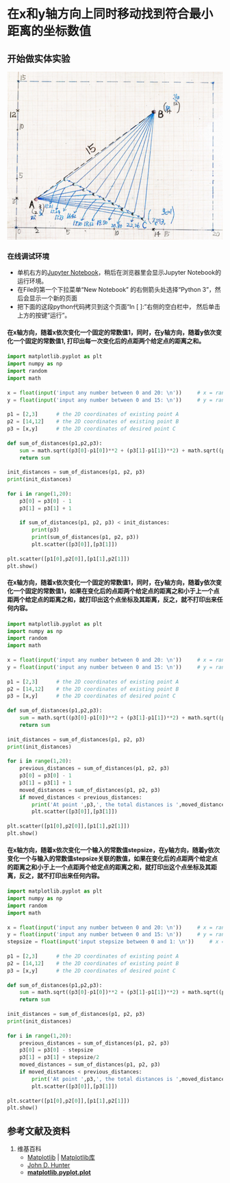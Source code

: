 # 在x和y轴方向上同时移动找到符合最小距离的坐标数值

## 开始做实体实验

![](/images/使用最优化算法优化布局/使用目标函数求最小距离/到两个点的距离之和最短的点坐标/在x和y轴方向上同时移动找到符合最小距离的坐标数值/1a1.jpg)

### 在线调试环境

- 单机右方的[Jupyter Notebook](https://mybinder.org/v2/gh/ipython/ipython-in-depth/master?filepath=binder/Index.ipynb)，稍后在浏览器里会显示Jupyter Notebook的运行环境。
- 在File的第一个下拉菜单“New Notebook” 的右侧箭头处选择“Python 3”，然后会显示一个新的页面
- 把下面的这段python代码拷贝到这个页面“In [ ]:”右侧的空白栏中， 然后单击上方的按键“运行”。

#### 在x轴方向，随着x依次变化一个固定的常数值1，同时，在y轴方向，随着y依次变化一个固定的常数值1, 打印出每一次变化后的点距两个给定点的距离之和。

```python
import matplotlib.pyplot as plt
import numpy as np
import random
import math

x = float(input('input any number between 0 and 20: \n'))	  # x = random.uniform(0,20)
y = float(input('input any number between 0 and 15: \n'))	  # y = random.uniform(0,15)

p1 = [2,3]		# the 2D coordinates of existing point A
p2 = [14,12]	# the 2D coordinates of existing point B
p3 = [x,y]		# the 2D coordinates of desired point C

def sum_of_distances(p1,p2,p3):
	sum = math.sqrt((p3[0]-p1[0])**2 + (p3[1]-p1[1])**2) + math.sqrt((p3[0]-p2[0])**2 + (p3[1]-p2[1])**2)
	return sum

init_distances = sum_of_distances(p1, p2, p3)
print(init_distances)

for i in range(1,20):
    p3[0] = p3[0] - 1
    p3[1] = p3[1] + 1
    
    if sum_of_distances(p1, p2, p3) < init_distances:
        print(p3)
        print(sum_of_distances(p1, p2, p3))
        plt.scatter([p3[0]],[p3[1]])

plt.scatter([p1[0],p2[0]],[p1[1],p2[1]])
plt.show()
```

#### 在x轴方向，随着x依次变化一个固定的常数值1，同时，在y轴方向，随着y依次变化一个固定的常数值1，如果在变化后的点距两个给定点的距离之和小于上一个点距两个给定点的距离之和，就打印出这个点坐标及其距离，反之，就不打印出来任何内容。

```python
import matplotlib.pyplot as plt
import numpy as np
import random
import math

x = float(input('input any number between 0 and 20: \n'))	  # x = random.uniform(0,20)
y = float(input('input any number between 0 and 15: \n'))	  # y = random.uniform(0,15)

p1 = [2,3]		# the 2D coordinates of existing point A
p2 = [14,12]	# the 2D coordinates of existing point B
p3 = [x,y]		# the 2D coordinates of desired point C

def sum_of_distances(p1,p2,p3):
	sum = math.sqrt((p3[0]-p1[0])**2 + (p3[1]-p1[1])**2) + math.sqrt((p3[0]-p2[0])**2 + (p3[1]-p2[1])**2)
	return sum

init_distances = sum_of_distances(p1, p2, p3)
print(init_distances)

for i in range(1,20):
	previous_distances = sum_of_distances(p1, p2, p3)
	p3[0] = p3[0] - 1
	p3[1] = p3[1] + 1
	moved_distances = sum_of_distances(p1, p2, p3)
	if moved_distances < previous_distances:
		print('At point ',p3,', the total distances is ',moved_distances)
		plt.scatter([p3[0]],[p3[1]])

plt.scatter([p1[0],p2[0]],[p1[1],p2[1]])
plt.show()
```

#### 在x轴方向，随着x依次变化一个输入的常数值stepsize，在y轴方向，随着y依次变化一个与输入的常数值stepsize关联的数值，如果在变化后的点距两个给定点的距离之和小于上一个点距两个给定点的距离之和，就打印出这个点坐标及其距离，反之，就不打印出来任何内容。

```python
import matplotlib.pyplot as plt
import numpy as np
import random
import math

x = float(input('input any number between 0 and 20: \n'))	  # x = random.uniform(0,20)
y = float(input('input any number between 0 and 15: \n'))	  # y = random.uniform(0,15)
stepsize = float(input('input stepsize between 0 and 1: \n'))	  # x = random.uniform(0,1)

p1 = [2,3]		# the 2D coordinates of existing point A
p2 = [14,12]	# the 2D coordinates of existing point B
p3 = [x,y]		# the 2D coordinates of desired point C

def sum_of_distances(p1,p2,p3):
	sum = math.sqrt((p3[0]-p1[0])**2 + (p3[1]-p1[1])**2) + math.sqrt((p3[0]-p2[0])**2 + (p3[1]-p2[1])**2)
	return sum

init_distances = sum_of_distances(p1, p2, p3)
print(init_distances)

for i in range(1,20):
	previous_distances = sum_of_distances(p1, p2, p3)
	p3[0] = p3[0] - stepsize
	p3[1] = p3[1] + stepsize/2
	moved_distances = sum_of_distances(p1, p2, p3)
	if moved_distances < previous_distances:
		print('At point ',p3,', the total distances is ',moved_distances)
		plt.scatter([p3[0]],[p3[1]])

plt.scatter([p1[0],p2[0]],[p1[1],p2[1]])
plt.show()
```

## 参考文献及资料

1. 维基百科
	- [Matplotlib](https://en.wikipedia.org/wiki/Matplotlib) | [Matplotlib库](https://en.wikipedia.org/wiki/Matplotlib)
	- [John D. Hunter](https://en.wikipedia.org/wiki/John_D._Hunter#Matplotlib)
	- [**matplotlib.pyplot.plot**](https://matplotlib.org/stable/api/_as_gen/matplotlib.pyplot.plot.html)


